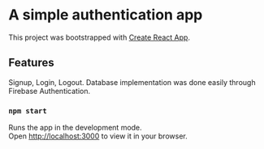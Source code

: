 # A simple authentication app

This project was bootstrapped with [Create React App](https://github.com/facebook/create-react-app).

## Features

Signup, Login, Logout. Database implementation was done easily through Firebase Authentication.

### `npm start`

Runs the app in the development mode.\
Open [http://localhost:3000](http://localhost:3000) to view it in your browser.